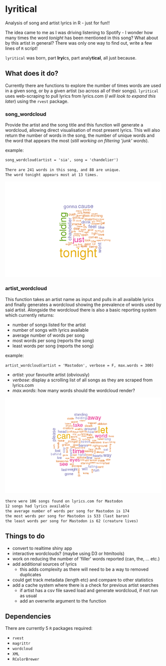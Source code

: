# lyritical
Analysis of song and artist lyrics in R - just for fun!!

The idea came to me as I was driving listening to Spotify - I wonder how many times the word *tonight* has been mentioned in this song? What about by this artist in general? There was only one way to find out, write a few lines of `R` script!

`lyritical` was born, part **lryi**cs, part analy**tical**, all just because.

## What does it do?

Currently there are functions to explore the number of times words are used in a given song, or by a given artist (so across all of their songs). `lyritical` uses web-scraping to pull lyrics from lyrics.com (*I will look to expand this later*) using the `rvest` package.

### song_wordcloud

Provide the artist and the song title and this function will generate a wordcloud, allowing direct visualisation of most present lyrics. This will also return the number of words in the song, the number of unique words and the word that appears the most (*still working on filtering 'junk' words*).

example:

    song_wordcloud(artist = 'sia', song = 'chandelier')

    There are 241 words in this song, and 88 are unique. 
    The word tonight appears most at 13 times.

![](images/sia_chandelier_wordcloud.png)

### artist_wordcloud

This function takes an artist name as input and pulls in all available lyrics and finally generates a wordcloud showing the prevalence of words used by said artist. Alongside the wordcloud there is also a basic reporting system which currently returns:

  - number of songs listed for the artist
  - number of songs with lyrics available
  - average number of words per song
  - most words per song (reports the song)
  - least words per song (reports the song)

example:

`artist_wordcloud(artist = 'Mastodon', verbose = F, max.words = 300)`

  - *artist*: your favourite artist (obviously)  
  - *verbose*: display a scrolling list of all songs as they are scraped from lyrics.com  
  - *max.words*: how many words should the wordcloud render?

![](images/artist_mastodon_cloud.png)

    there were 106 songs found on lyrics.com for Mastodon  
    12 songs had lyrics available  
    the average number of words per song for Mastodon is 174  
    the most words per song for Mastodon is 533 (last baron) 
    the least words per song for Mastodon is 62 (creature lives)  

## Things to do

  - convert to realtime shiny app
  - interactive wordclouds? (maybe using D3 or htmltools) 
  - work on reducing the number of 'filler' words reported (can, the, ... etc.)
  - add additional sources of lyrics
    + this adds complexity as there will need to be a way to removed duplicates
  - could get track metadata (length etc) and compare to other statistics
  - add a cache system where there is a check for previous artist searches
    + if artist has a csv file saved load and generate wordcloud, if not run as usual
    + add an overwrite argument to the function 

## Dependencies

There are currently 5 `R` packages required:

  - `rvest`
  - `magrittr`
  - `wordcloud`
  - `XML`
  - `RColorBrewer`